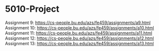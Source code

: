 # 5010-Project



Assignment 9: https://cs-people.bu.edu/azs/fe459/assignments/a9.html  
Assignment 10: https://cs-people.bu.edu/azs/fe459/assignments/a10.html
Assignment 11: https://cs-people.bu.edu/azs/fe459/assignments/a11.html
Assignment 12: https://cs-people.bu.edu/azs/fe459/assignments/a12.html
Assignment 13: https://cs-people.bu.edu/azs/fe459/assignments/a13.html
